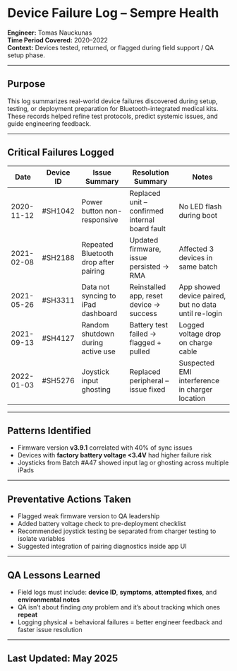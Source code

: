 # Device Failure Log – Sempre Health  
**Engineer:** Tomas Nauckunas  
**Time Period Covered:** 2020–2022  
**Context:** Devices tested, returned, or flagged during field support / QA setup phase.

---

## Purpose

This log summarizes real-world device failures discovered during setup, testing, or deployment preparation for Bluetooth-integrated medical kits. These records helped refine test protocols, predict systemic issues, and guide engineering feedback.

---

## Critical Failures Logged

| Date       | Device ID | Issue Summary                          | Resolution Summary                      | Notes |
|------------|-----------|----------------------------------------|------------------------------------------|-------|
| 2020-11-12 | #SH1042   | Power button non-responsive            | Replaced unit – confirmed internal board fault | No LED flash during boot |
| 2021-02-08 | #SH2188   | Repeated Bluetooth drop after pairing | Updated firmware, issue persisted → RMA | Affected 3 devices in same batch |
| 2021-05-26 | #SH3311   | Data not syncing to iPad dashboard     | Reinstalled app, reset device → success | App showed device paired, but no data until re-login |
| 2021-09-13 | #SH4127   | Random shutdown during active use      | Battery test failed → flagged + pulled  | Logged voltage drop on charge cable |
| 2022-01-03 | #SH5276   | Joystick input ghosting                | Replaced peripheral – issue fixed       | Suspected EMI interference in charger location |

---

## Patterns Identified

- Firmware version **v3.9.1** correlated with 40% of sync issues  
- Devices with **factory battery voltage <3.4V** had higher failure risk  
- Joysticks from Batch #A47 showed input lag or ghosting across multiple iPads

---

## Preventative Actions Taken

- Flagged weak firmware version to QA leadership  
- Added battery voltage check to pre-deployment checklist  
- Recommended joystick testing be separated from charger testing to isolate variables  
- Suggested integration of pairing diagnostics inside app UI

---

## QA Lessons Learned

- Field logs must include: **device ID**, **symptoms**, **attempted fixes**, and **environmental notes**  
- QA isn’t about finding *any* problem and it’s about tracking which ones **repeat**  
- Logging physical + behavioral failures = better engineer feedback and faster issue resolution

---

## Last Updated: May 2025

